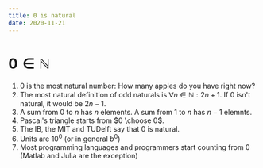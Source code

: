 ```yaml
---
title: 0 is natural
date: 2020-11-21
---
```


# $0 \in \mathbb{N}$

1. $0$ is the most natural number: How many apples do you have right now?
2. The most natural definition of odd naturals is $\forall n \in \mathbb{N}: 2n+1$. If $0$ isn't natural, it would be $2n-1$. 
3. A sum from $0$ to $n$ has $n$ elements. A sum from $1$ to $n$ has $n - 1$ elemnts.
4. Pascal's triangle starts from $0 \choose 0$.
5. The IB, the MIT and TUDelft say that $0$ is natural.
6. Units are $10^0$ (or in general $b^0$)
7. Most programming languages and programmers start counting from $0$ (Matlab and Julia are the exception)